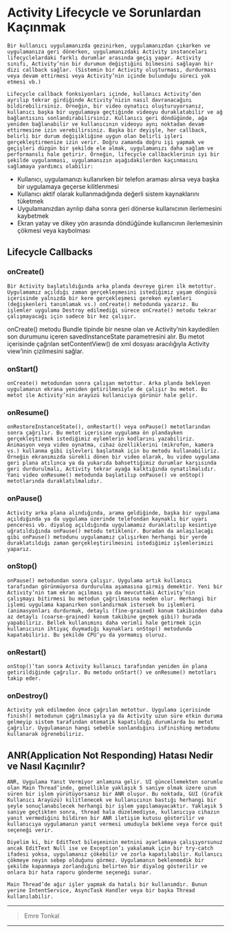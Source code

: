 

# Activity Lifecycle ve Sorunlardan Kaçınmak
	Bir kullanıcı uygulamanızda gezinirken, uygulamanızdan çıkarken ve uygulamanıza geri dönerken, uygulamanızdaki Activity instanceları lifecyclelardaki farklı durumlar arasında geçiş yapar. Activity sınıfı, Activity’nin bir durumun değiştiğini bilmesini sağlayan bir dizi callback sağlar. (Sistemin bir Activity oluşturması, durdurması veya devam ettirmesi veya Activity’nin içinde bulunduğu süreci yok etmesi vb.)

	Lifecycle callback fonksiyonları içinde, kullanıcı Activity’den ayrılıp tekrar girdiğinde Activity’nizin nasıl davranacağını bildirebilirsiniz. Örneğin, bir video oynatıcı oluşturuyorsanız, kullanıcı başka bir uygulamaya geçtiğinde videoyu duraklatabilir ve ağ bağlantısını sonlandırabilirsiniz. Kullanıcı geri döndüğünde, ağa yeniden bağlanabilir ve kullanıcının videoyu aynı noktadan devam ettirmesine izin verebilirsiniz. Başka bir deyişle, her callback, belirli bir durum değişikliğine uygun olan belirli işleri gerçekleştirmenize izin verir. Doğru zamanda doğru işi yapmak ve geçişleri düzgün bir şekilde ele almak, uygulamanızı daha sağlam ve performanslı hale getirir. Örneğin, lifecycle callbacklerinin iyi bir şekilde uygulanması, uygulamanızın aşağıdakilerden kaçınmasını sağlamaya yardımcı olabilir:

- Kullanıcı, uygulamanızı kullanırken bir telefon araması alırsa veya başka bir uygulamaya geçerse kilitlenmesi
- Kullanıcı aktif olarak kullanmadığında değerli sistem kaynaklarını tüketmek
- Uygulamanızdan ayrılıp daha sonra geri dönerse kullanıcının ilerlemesini kaybetmek
- Ekran yatay ve dikey yön arasında döndüğünde kullanıcının ilerlemesinin çökmesi veya kaybolması

## Lifecycle Callbacks

### onCreate()
	Bir Activity başlatıldığında arka planda devreye giren ilk metottur. Uygulamamız açıldığı zaman gerçekleşmesini istediğimiz yaşam döngüsü içerisinde yalnızda bir kere gerçekleşmesi gereken eylemleri (değişkenleri tanımlamak vs.) onCreate() metodunda yazarız. Bu işlemler uygulama Destroy edilmediği sürece onCreate() metodu tekrar çalışmayacağı için sadece bir kez çalışır.
onCreate() metodu Bundle tipinde bir nesne olan ve Activity’nin kaydedilen son durumunu içeren savedInstanceState parametresini alır. Bu metot içerisinde çağrılan setContentView() de xml dosyası aracılığıyla Activity view’inin çizilmesini sağlar.

### onStart()
	onCreate() metodundan sonra çalışan metottur. Arka planda bekleyen uygulamanın ekrana yeniden getirilmesiyle de çalışır bu metot. Bu metot ile Activity’nin arayüzü kullanıcıya görünür hale gelir.

### onResume()
	onRestoreInstanceState(), onRestart() veya onPause() metotlarından sonra çağrılır. Bu metot içerisine uygulama ön plandayken gerçekleştirmek istediğimiz eylemlerin kodlarını yazabiliriz. Animasyon veya video oynatma, cihaz özelliklerini (mikrofon, kamera vs.) kullanma gibi işlevleri başlatmak için bu metodu kullanabiliriz. Örneğin ekranımızda sürekli dönen bir video olarak, bu video uygulama geri plana atılınca ya da yukarıda bahsettiğimiz durumlar karşısında geri durdurulmalı, Activity tekrar ayağa kalktığında oynatılmalıdır. Yani video onResume() metodunda başlatılıp onPause() ve onStop() metotlarında duraklatılmalıdır.

### onPause()
	Activity arka plana alındığında, arama geldiğinde, başka bir uygulama açıldığında ya da uygulama üzerinde telefondan kaynaklı bir uyarı penceresi vb. diyalog açıldığında uygulamamız duraklatılıp kesintiye uğratıldığında onPause() metodu tetiklenir. Buradan da anlaşılacağı gibi onPause() metodunu uygulamamız çalışırken herhangi bir yerde duraklatıldığı zaman gerçekleştirilmesini istediğimiz işlemlerimizi yaparız.

### onStop()
	onPause() metodundan sonra çalışır. Uygulama artık kullanıcı tarafından görünmüyorsa durdurulma aşamasına girmiş demektir. Yeni bir Activity’nin tam ekran açılması ya da mevcuttaki Activity’nin çalışmayı bitirmesi bu metodun çağrılmasına neden olur. Herhangi bir işlemi uygulama kapanırken sonlandırmak istersek bu işlemleri (animasyonları durdurmak, detaylı (fine-grained) konum takibinden daha az detaylı (coarse-grained) konum takibine geçmek gibi)) burada yapabiliriz. Bellek kullanımını daha verimli hale getirmek için kullanıcının ihtiyaç duymadığı kaynakları onStop() metodunda kapatabiliriz. Bu şekilde CPU’yu da yormamış oluruz.

### onRestart()
	onStop()’tan sonra Activity kullanıcı tarafından yeniden ön plana getirildiğinde çağrılır. Bu metodu onStart() ve onResume() metotları takip eder.

### onDestroy()
	Activity yok edilmeden önce çağrılan metottur. Uygulama içerisinde finish() metodunun çağrılmasıyla ya da Activity uzun süre etkin duruma gelmeyip sistem tarafından otomatik kapatıldığı durumlarda bu metot çağrılır. Uygulamanın hangi sebeble sonlandığını isFinishing metodunu kullanarak öğrenebiliriz.



## ANR(Application Not Responding) Hatası Nedir ve Nasıl Kaçınılır?
	ANR, Uygulama Yanıt Vermiyor anlamına gelir. UI güncellemekten sorumlu olan Main Thread’inde, genellikle yaklaşık 5 saniye olmak üzere uzun süren bir işlem yürütüyorsanız bir ANR oluşur. Bu noktada, GUI (Grafik Kullanıcı Arayüzü) kilitlenecek ve kullanıcının bastığı herhangi bir şeyle sonuçlanabilecek herhangi bir işlem yapılamayacaktır. Yaklaşık 5 saniye geçtikten sonra, thread hala düzelmediyse, kullanıcıya cihazın yanıt vermediğini bildiren bir ANR iletişim kutusu gösterilir ve kullanıcıya uygulamanın yanıt vermesi umuduyla bekleme veya force quit seçeneği verir.

	Diyelim ki, bir EditText bileşeninin metnini ayarlamaya çalışıyorsunuz ancak EditText Null ise ve Exception’ı yakalamak için bir try-catch ifadesi yoksa, uygulamanız çökebilir ve zorla kapatılabilir. Kullanıcı çökmeye neyin sebep olduğunu görmez. Uygulamanın beklenmedik bir şekilde kapanmaya zorlandığını belirten bir diyalog gösterilir ve onlara bir hata raporu gönderme seçeneği sunar.

	Main Thread’de ağır işler yapmak da hatalı bir kullanımdır. Bunun yerine IntentService, AsyncTask Handler veya bir başka Thread kullanılabilir.

---
>Emre Tonkal
---

